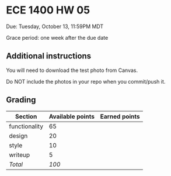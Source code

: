 # ECE 1400 HW 05

Due:  Tuesday, October 13, 11:59PM MDT

Grace period:  one week after the due date

## Additional instructions

You will need to download the test photo from Canvas.

Do NOT include the photos in your repo when you commit/push it.  

## Grading

| Section  | Available points  | Earned points  | 
|---|---|---|
|  functionality | 65  |   |  
|  design | 20 | |
|  style  |  10 |   |  
|  writeup  |  5 |   |  
| *Total*  | *100* |   |

